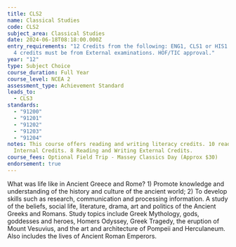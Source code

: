 ```yaml
---
title: CLS2
name: Classical Studies
code: CLS2
subject_area: Classical Studies
date: 2024-06-18T08:18:00.000Z
entry_requirements: "12 Credits from the following: ENG1, CLS1 or HIS1. At least
  4 credits must be from External examinations. HOF/TIC approval."
year: "12"
type: Subject Choice
course_duration: Full Year
course_level: NCEA 2
assessment_type: Achievement Standard
leads_to:
  - CLS3
standards:
  - "91200"
  - "91201"
  - "91202"
  - "91203"
  - "91204"
notes: This course offers reading and writing literacy credits. 10 reading
  Internal Credits. 8 Reading and Writing External Credits.
course_fees: Optional Field Trip - Massey Classics Day (Approx $30)
endorsement: true
---
```

What was life like in Ancient Greece and Rome? 1) Promote knowledge and understanding of the history and culture of the ancient world; 2) To develop skills such as research, communication and processing information. A study of the beliefs, social life, literature, drama, art and politics of the Ancient Greeks and Romans. Study topics include Greek Mythology, gods, goddesses and heroes, Homers Odyssey, Greek Tragedy, the eruption of Mount Vesuvius, and the art and architecture of Pompeii and Herculaneum. Also includes the lives of Ancient Roman Emperors.
